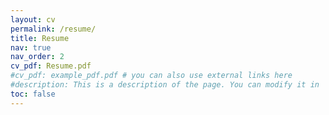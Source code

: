 ```yaml
---
layout: cv
permalink: /resume/
title: Resume
nav: true
nav_order: 2
cv_pdf: Resume.pdf
#cv_pdf: example_pdf.pdf # you can also use external links here
#description: This is a description of the page. You can modify it in '_pages/cv.md'. You can also change or remove the top pdf download button.
toc: false
---
```

